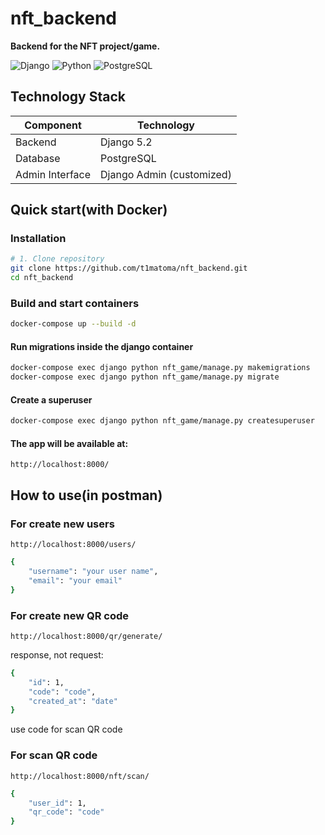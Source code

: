 # nft_backend

**Backend for the NFT project/game.**  

<img src="https://img.shields.io/badge/Django-5.2-green" alt="Django"> <img src="https://img.shields.io/badge/Python-3.13+-blue" alt="Python"> <img src="https://img.shields.io/badge/PostgreSQL-14+-blue" alt="PostgreSQL">


##  Technology Stack
| Component       | Technology |
|-----------------|------------|
| Backend         | Django 5.2 |
| Database        | PostgreSQL |
| Admin Interface | Django Admin (customized) |

##  Quick start(with Docker)


### Installation
```bash
# 1. Clone repository
git clone https://github.com/t1matoma/nft_backend.git
cd nft_backend

```
### Build and start containers

```bash
docker-compose up --build -d
```
#### Run migrations inside the django container

```bash
docker-compose exec django python nft_game/manage.py makemigrations
docker-compose exec django python nft_game/manage.py migrate
```

#### Create a superuser
```bash
docker-compose exec django python nft_game/manage.py createsuperuser
```

#### The app will be available at:
`http://localhost:8000/`

## How to use(in postman)

### For create new users
`http://localhost:8000/users/`

```bash
{
    "username": "your user name",
    "email": "your email"
}
```

### For create new QR code
`http://localhost:8000/qr/generate/`


response, not request:
```bash
{
    "id": 1,
    "code": "code",
    "created_at": "date"
}
```

use code for scan QR code

### For scan QR code
`http://localhost:8000/nft/scan/`
```bash
{
    "user_id": 1,
    "qr_code": "code"
}
```

